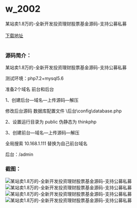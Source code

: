 # w_2002
某站卖1.8万的-全新开发投资理财股票基金源码-支持公募私募
<br/></br>
[下载地址](https://www.uuid2.com/2002.html "下载地址")
<br/></br>
<h3>源码简介：</h3>
<p>某站卖1.8万的-全新开发投资理财股票基金源码-支持公募私募<p>
<p>测试环境：php7.2+mysql5.6<p>
<p>准备2个域名   前台和后台<p>
<p>1、创建后台—域名—上传源码—解压<p>
<p>修改后台源码 数据库配置文件   \后台\config\database.php<p>
<p>2、设置运行目录为  public   伪静态为  thinkphp<p>
<p>3、创建前台—域名—上传源码—解压<p>
<p>全局搜索 10.168.1.111  替换为自己前台域名<p>
<p>后台：/admin<p>
<h3>截图：</h3>
<img src="https://www.uuid2.com/wp-content/uploads/img/202202/bafcd63487.png" alt="某站卖1.8万的-全新开发投资理财股票基金源码-支持公募私募"><img src="https://www.uuid2.com/wp-content/uploads/img/202202/bafcd63679.png" alt="某站卖1.8万的-全新开发投资理财股票基金源码-支持公募私募"><img src="https://www.uuid2.com/wp-content/uploads/img/202202/bafcd63337.png" alt="某站卖1.8万的-全新开发投资理财股票基金源码-支持公募私募"><img src="https://www.uuid2.com/wp-content/uploads/img/202202/bafcd63965.jpg" alt="某站卖1.8万的-全新开发投资理财股票基金源码-支持公募私募">
